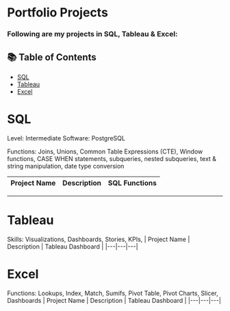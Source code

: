 # Portfolio Projects

### Following are my projects in SQL, Tableau & Excel:

## 📚 Table of Contents
- [SQL](#sql)
- [Tableau](#tableau)
- [Excel](#excel)

# SQL

Level: Intermediate
Software: PostgreSQL

Functions: Joins, Unions, Common Table Expressions (CTE), Window functions, CASE WHEN statements, subqueries, nested subqueries, 
text & string manipulation, date type conversion

| Project Name | Description | SQL Functions |
|---|---|---|

***

# Tableau

Skills: Visualizations, Dashboards, Stories, KPIs, 
| Project Name | Description | Tableau Dashboard |
|---|---|---|

# Excel

Functions: Lookups, Index, Match, Sumifs, Pivot Table, Pivot Charts, Slicer, Dashboards
| Project Name | Description | Tableau Dashboard |
|---|---|---|
